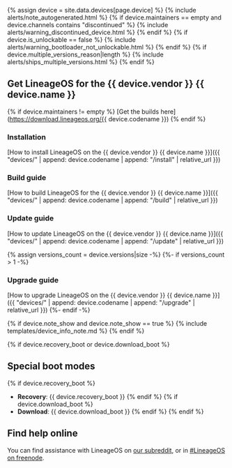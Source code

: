 {% assign device = site.data.devices[page.device] %}
{% include alerts/note_autogenerated.html %}
{% if device.maintainers == empty and device.channels contains "discontinued" %}
{% include alerts/warning_discontinued_device.html %}
{% endif %}
{% if device.is_unlockable == false %}
{% include alerts/warning_bootloader_not_unlockable.html %}
{% endif %}
{% if device.multiple_versions_reason|length %}
{% include alerts/ships_multiple_versions.html %}
{% endif %}

## Get LineageOS for the {{ device.vendor }} {{ device.name }}
{% if device.maintainers != empty %}
[Get the builds here](https://download.lineageos.org/{{ device.codename }})
{% endif %}

### Installation
[How to install LineageOS on the {{ device.vendor }} {{ device.name }}]({{ "devices/" | append: device.codename | append: "/install" | relative_url }})

### Build guide
[How to build LineageOS for the {{ device.vendor }} {{ device.name }}]({{ "devices/" | append: device.codename | append: "/build" | relative_url }})

### Update guide
[How to update LineageOS on the {{ device.vendor }} {{ device.name }}]({{ "devices/" | append: device.codename | append: "/update" | relative_url }})

{% assign versions_count = device.versions|size -%}
{%- if versions_count > 1 -%}
### Upgrade guide
[How to upgrade LineageOS on the {{ device.vendor }} {{ device.name }}]({{ "devices/" | append: device.codename | append: "/upgrade" | relative_url }})
{%- endif -%}

{% if device.note_show and device.note_show == true %}
{% include templates/device_info_note.md %}
{% endif %}

{% if device.recovery_boot or device.download_boot %}
## Special boot modes

{% if device.recovery_boot %}
* **Recovery**: {{ device.recovery_boot }}
{% endif %}
{% if device.download_boot %}
* **Download**: {{ device.download_boot }}
{% endif %}
{% endif %}

## Find help online

You can find assistance with LineageOS on [our subreddit](https://reddit.com/r/LineageOS), or in [#LineageOS on freenode](https://webchat.freenode.net/?channels=LineageOS).

